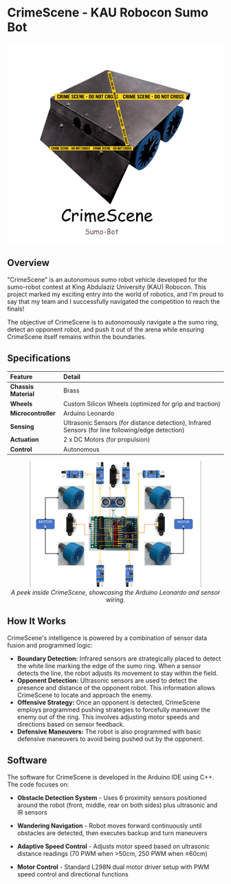 # CrimeScene - KAU Robocon Sumo Bot

<p align="center">
  <img src="images/CrimeScene.png" alt="CrimeScene Sumo Bot" width="600"/>
</p>

##  Overview

"CrimeScene" is an autonomous sumo robot vehicle developed for the sumo-robot contest at King Abdulaziz University (KAU) Robocon. This project marked my exciting entry into the world of robotics, and I'm proud to say that my team and I successfully navigated the competition to reach the finals!

The objective of CrimeScene is to autonomously navigate a the sumo ring, detect an opponent robot, and push it out of the arena while ensuring CrimeScene itself remains within the boundaries.

## Specifications

| Feature          | Detail                                                                  |
| :--------------- | :---------------------------------------------------------------------- |
| **Chassis Material** | Brass                                                                   |
| **Wheels** | Custom Silicon Wheels (optimized for grip and traction)                 |
| **Microcontroller** | Arduino Leonardo                                                        |
| **Sensing** | Ultrasonic Sensors (for distance detection), Infrared Sensors (for line following/edge detection) |
| **Actuation** | 2 x DC Motors (for propulsion)                                          |
| **Control** | Autonomous                                                              |

<p align="center">
  <img src="images/crimescene_components.PNG" alt="Internal Components of CrimeScene" width="400"/>
  <br>
  <em>A peek inside CrimeScene, showcasing the Arduino Leonardo and sensor wiring.</em>
</p>

## How It Works

CrimeScene's intelligence is powered by a combination of sensor data fusion and programmed logic:

* **Boundary Detection:** Infrared sensors are strategically placed to detect the white line marking the edge of the sumo ring. When a sensor detects the line, the robot adjusts its movement to stay within the field.
* **Opponent Detection:** Ultrasonic sensors are used to detect the presence and distance of the opponent robot. This information allows CrimeScene to locate and approach the enemy.
* **Offensive Strategy:** Once an opponent is detected, CrimeScene employs programmed pushing strategies to forcefully maneuver the enemy out of the ring. This involves adjusting motor speeds and directions based on sensor feedback.
* **Defensive Maneuvers:** The robot is also programmed with basic defensive maneuvers to avoid being pushed out by the opponent.


## Software

The software for CrimeScene is developed in the Arduino IDE using C++. The code focuses on:
* **Obstacle Detection System** - Uses 6 proximity sensors positioned around the robot (front, middle, rear on both sides) plus ultrasonic and IR sensors

* **Wandering Navigation** - Robot moves forward continuously until obstacles are detected, then executes backup and turn maneuvers

* **Adaptive Speed Control** - Adjusts motor speed based on ultrasonic distance readings (70 PWM when >50cm, 250 PWM when ≤60cm)  

* **Motor Control** - Standard L298N dual motor driver setup with PWM speed control and directional functions
